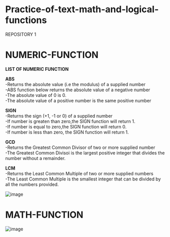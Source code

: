 # Practice-of-text-math-and-logical-functions
REPOSITORY 1

# NUMERIC-FUNCTION
<b>LIST OF NUMERIC FUNCTION</b><br>

<b>ABS</b><br>
-Returns the absolute value (i.e the modulus) of a supplied number<br>
-ABS function below returns the absolute value of a negative number<br>
-The absolute value of 0 is 0.<br>
-The absolute value of a positive number is the same positive number<br>


<b>SIGN</b><br>
-Returns the sign (+1, -1 or 0) of a supplied number<br>
-If number is greaten than zero,the SIGN function will return 1.<br>
-If number is equal to zero,the SIGN function will return 0.<br>
-If number is less than zero, the SIGN function will return 1.<br>

<b>GCD</b><br>
-Returns the Greatest Common Divisor of two or more supplied number<br>
-The Greatest Common Divisoi is the largest positive integer that divides the number without a remainder.<br>
                                                
<b>LCM</b><br>
-Returns the Least Common Multiple of two or more supplied numbers<br>
-The Least Common Multiple is the smallest integer that can be divided by all the numbers provided.<br>




![image](https://github.com/DMBysnGnzls/NUMERIC-FUNCTION/assets/143982031/9bd2cc17-2118-43eb-b06c-eb19a4b0aaa9)

# MATH-FUNCTION														
![image](https://github.com/DMBysnGnzls/NUMERIC-FUNCTION-MATH-FUNCTION-TEXT-FUNCTION/assets/143614589/13c03861-3faa-46da-ac45-ab857fdf2510)
